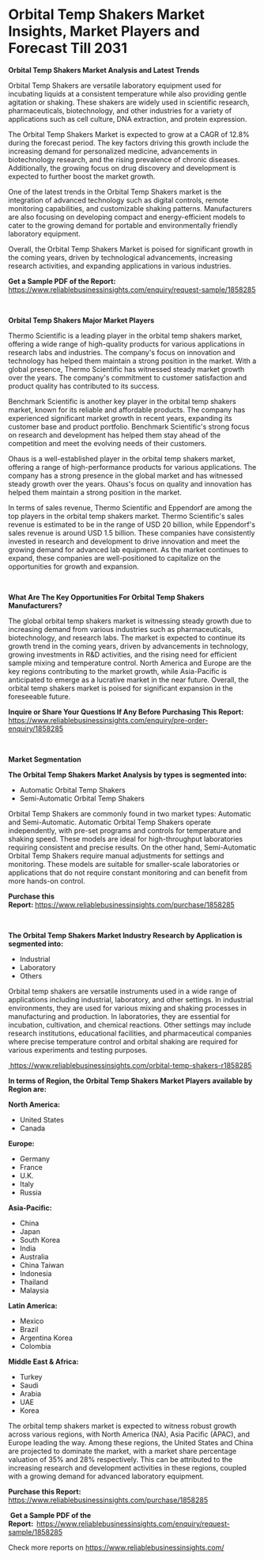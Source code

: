 <p><h1>Orbital Temp Shakers Market Insights, Market Players and Forecast Till 2031</h1></p><p><strong>Orbital Temp Shakers Market Analysis and Latest Trends</strong></p>
<p><p>Orbital Temp Shakers are versatile laboratory equipment used for incubating liquids at a consistent temperature while also providing gentle agitation or shaking. These shakers are widely used in scientific research, pharmaceuticals, biotechnology, and other industries for a variety of applications such as cell culture, DNA extraction, and protein expression.</p><p>The Orbital Temp Shakers Market is expected to grow at a CAGR of 12.8% during the forecast period. The key factors driving this growth include the increasing demand for personalized medicine, advancements in biotechnology research, and the rising prevalence of chronic diseases. Additionally, the growing focus on drug discovery and development is expected to further boost the market growth.</p><p>One of the latest trends in the Orbital Temp Shakers market is the integration of advanced technology such as digital controls, remote monitoring capabilities, and customizable shaking patterns. Manufacturers are also focusing on developing compact and energy-efficient models to cater to the growing demand for portable and environmentally friendly laboratory equipment.</p><p>Overall, the Orbital Temp Shakers Market is poised for significant growth in the coming years, driven by technological advancements, increasing research activities, and expanding applications in various industries.</p></p>
<p><strong>Get a Sample PDF of the Report:&nbsp;</strong> <a href="https://www.reliablebusinessinsights.com/enquiry/request-sample/1858285">https://www.reliablebusinessinsights.com/enquiry/request-sample/1858285</a></p>
<p>&nbsp;</p>
<p><strong>Orbital Temp Shakers Major Market Players</strong></p>
<p><p>Thermo Scientific is a leading player in the orbital temp shakers market, offering a wide range of high-quality products for various applications in research labs and industries. The company's focus on innovation and technology has helped them maintain a strong position in the market. With a global presence, Thermo Scientific has witnessed steady market growth over the years. The company's commitment to customer satisfaction and product quality has contributed to its success.</p><p>Benchmark Scientific is another key player in the orbital temp shakers market, known for its reliable and affordable products. The company has experienced significant market growth in recent years, expanding its customer base and product portfolio. Benchmark Scientific's strong focus on research and development has helped them stay ahead of the competition and meet the evolving needs of their customers.</p><p>Ohaus is a well-established player in the orbital temp shakers market, offering a range of high-performance products for various applications. The company has a strong presence in the global market and has witnessed steady growth over the years. Ohaus's focus on quality and innovation has helped them maintain a strong position in the market.</p><p>In terms of sales revenue, Thermo Scientific and Eppendorf are among the top players in the orbital temp shakers market. Thermo Scientific's sales revenue is estimated to be in the range of USD 20 billion, while Eppendorf's sales revenue is around USD 1.5 billion. These companies have consistently invested in research and development to drive innovation and meet the growing demand for advanced lab equipment. As the market continues to expand, these companies are well-positioned to capitalize on the opportunities for growth and expansion.</p></p>
<p>&nbsp;</p>
<p><strong>What Are The Key Opportunities For Orbital Temp Shakers Manufacturers?</strong></p>
<p><p>The global orbital temp shakers market is witnessing steady growth due to increasing demand from various industries such as pharmaceuticals, biotechnology, and research labs. The market is expected to continue its growth trend in the coming years, driven by advancements in technology, growing investments in R&D activities, and the rising need for efficient sample mixing and temperature control. North America and Europe are the key regions contributing to the market growth, while Asia-Pacific is anticipated to emerge as a lucrative market in the near future. Overall, the orbital temp shakers market is poised for significant expansion in the foreseeable future.</p></p>
<p><strong>Inquire or Share Your Questions If Any Before Purchasing This Report:</strong> <a href="https://www.reliablebusinessinsights.com/enquiry/pre-order-enquiry/1858285">https://www.reliablebusinessinsights.com/enquiry/pre-order-enquiry/1858285</a></p>
<p>&nbsp;</p>
<p><strong>Market Segmentation</strong></p>
<p><strong>The Orbital Temp Shakers Market Analysis by types is segmented into:</strong></p>
<p><ul><li>Automatic Orbital Temp Shakers</li><li>Semi-Automatic Orbital Temp Shakers</li></ul></p>
<p><p>Orbital Temp Shakers are commonly found in two market types: Automatic and Semi-Automatic. Automatic Orbital Temp Shakers operate independently, with pre-set programs and controls for temperature and shaking speed. These models are ideal for high-throughput laboratories requiring consistent and precise results. On the other hand, Semi-Automatic Orbital Temp Shakers require manual adjustments for settings and monitoring. These models are suitable for smaller-scale laboratories or applications that do not require constant monitoring and can benefit from more hands-on control.</p></p>
<p><strong>Purchase this Report:&nbsp;</strong><a href="https://www.reliablebusinessinsights.com/purchase/1858285">https://www.reliablebusinessinsights.com/purchase/1858285</a></p>
<p>&nbsp;</p>
<p><strong>The Orbital Temp Shakers Market Industry Research by Application is segmented into:</strong></p>
<p><ul><li>Industrial</li><li>Laboratory</li><li>Others</li></ul></p>
<p><p>Orbital temp shakers are versatile instruments used in a wide range of applications including industrial, laboratory, and other settings. In industrial environments, they are used for various mixing and shaking processes in manufacturing and production. In laboratories, they are essential for incubation, cultivation, and chemical reactions. Other settings may include research institutions, educational facilities, and pharmaceutical companies where precise temperature control and orbital shaking are required for various experiments and testing purposes.</p></p>
<p><a href="https://www.reliablebusinessinsights.com/orbital-temp-shakers-r1858285">&nbsp;https://www.reliablebusinessinsights.com/orbital-temp-shakers-r1858285</a></p>
<p><strong>In terms of Region, the Orbital Temp Shakers Market Players available by Region are:</strong></p>
<p>
    <p> <strong> North America: </strong>
        <ul>
            <li>United States</li>
            <li>Canada</li>
        </ul>
        </p> 
    <p> <strong> Europe: </strong>
        <ul>
            <li>Germany</li>
            <li>France</li>
            <li>U.K.</li>
            <li>Italy</li>
            <li>Russia</li>
        </ul>
        </p> 
    <p> <strong> Asia-Pacific: </strong>
        <ul>
            <li>China</li>
            <li>Japan</li>
            <li>South Korea</li>
            <li>India</li>
            <li>Australia</li>
            <li>China Taiwan</li>
            <li>Indonesia</li>
            <li>Thailand</li>
            <li>Malaysia</li>
        </ul>
        </p> 
    <p> <strong> Latin America: </strong>
        <ul>
            <li>Mexico</li>
            <li>Brazil</li>
            <li>Argentina Korea</li>
            <li>Colombia</li>
        </ul>
        </p> 
    <p> <strong> Middle East & Africa: </strong>
        <ul>
            <li>Turkey</li>
            <li>Saudi</li>
            <li>Arabia</li>
            <li>UAE</li>
            <li>Korea</li>
        </ul>
    </p>
    </p>
<p><p>The orbital temp shakers market is expected to witness robust growth across various regions, with North America (NA), Asia Pacific (APAC), and Europe leading the way. Among these regions, the United States and China are projected to dominate the market, with a market share percentage valuation of 35% and 28% respectively. This can be attributed to the increasing research and development activities in these regions, coupled with a growing demand for advanced laboratory equipment.</p></p>
<p><strong>Purchase this Report: </strong><a href="https://www.reliablebusinessinsights.com/purchase/1858285">https://www.reliablebusinessinsights.com/purchase/1858285</a></p>
<p>&nbsp;<strong>Get a Sample PDF of the Report:&nbsp;&nbsp;</strong><a href="https://www.reliablebusinessinsights.com/enquiry/request-sample/1858285">https://www.reliablebusinessinsights.com/enquiry/request-sample/1858285</a></p>
<p><strong></strong></p>
<p>Check more reports on <a href="https://www.reliablebusinessinsights.com/">https://www.reliablebusinessinsights.com/</a></p>